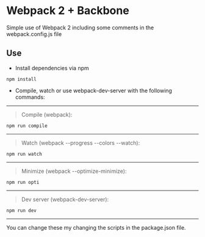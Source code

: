 # Webpack 2 + Backbone
Simple use of Webpack 2 including some comments in the webpack.config.js file

## Use
- Install dependencies via npm
```
npm install
```


- Compile, watch or use webpack-dev-server with the following commands:
---
> Compile (webpack):
```
npm run compile 
```
---

> Watch (webpack --progress --colors --watch):
```
npm run watch 
```
---

> Minimize (webpack --optimize-minimize):
```
npm run opti 
```
---

> Dev server (webpack-dev-server):
```
npm run dev 
```
---

You can change these my changing the scripts in the package.json file.
